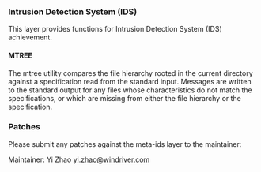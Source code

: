 ### Intrusion Detection System (IDS)
This layer provides functions for Intrusion Detection System (IDS) achievement.

#### MTREE
The mtree utility compares the file hierarchy rooted in the current directory
against a specification read from the standard input. Messages are written
to the standard output for any files whose characteristics do not match the
specifications, or which are missing from either the file hierarchy or the
specification.


### Patches
Please submit any patches against the meta-ids layer to the
maintainer:

Maintainer: Yi Zhao <yi.zhao@windriver.com>
